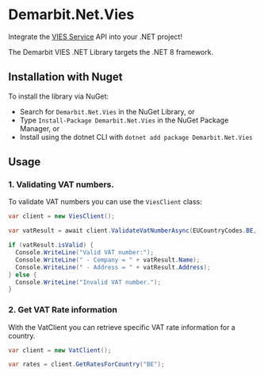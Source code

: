 # Demarbit.Net.Vies

Integrate the [VIES Service](https://ec.europa.eu/taxation_customs/vies/#/vat-validation) API into your .NET project!

The Demarbit VIES .NET Library targets the .NET 8 framework.

## Installation with Nuget
To install the library via NuGet:
* Search for `Demarbit.Net.Vies` in the NuGet Library, or
* Type `Install-Package Demarbit.Net.Vies` in the NuGet Package Manager, or
* Install using the dotnet CLI with `dotnet add package Demarbit.Net.Vies`

## Usage
### 1. Validating VAT numbers.
To validate VAT numbers you can use the `ViesClient` class:

```C#
var client = new ViesClient();

var vatResult = await client.ValidateVatNumberAsync(EUCountryCodes.BE, "someVatNumber");

if (vatResult.isValid) {
  Console.WriteLine("Valid VAT number:");
  Console.WriteLine(" - Company = " + vatResult.Name);
  Console.WriteLine(" - Address = " + vatResult.Address);
} else {
  Console.WriteLine("Invalid VAT number.");
}
```

### 2. Get VAT Rate information
With the VatClient you can retrieve specific VAT rate information for a country. 

```C#
var client = new VatClient();

var rates = client.GetRatesForCountry("BE");
```